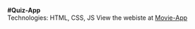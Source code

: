 **#Quiz-App**  
Technologies: HTML, CSS, JS
View the webiste at [Movie-App](https://nikhitha1211.github.io/Movie-App/)
